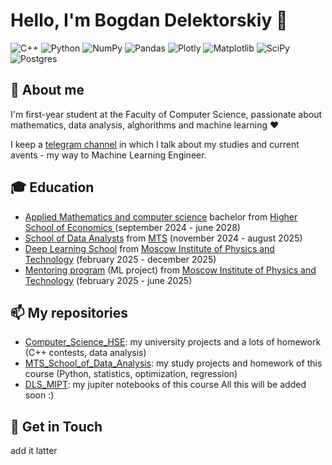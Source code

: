 # Hello, I'm Bogdan Delektorskiy 👋

![C++](https://img.shields.io/badge/c++-%2300599C.svg?style=for-the-badge&logo=c%2B%2B&logoColor=white)
![Python](https://img.shields.io/badge/python-3670A0?style=for-the-badge&logo=python&logoColor=ffdd54)
![NumPy](https://img.shields.io/badge/numpy-%23013243.svg?style=for-the-badge&logo=numpy&logoColor=white)
![Pandas](https://img.shields.io/badge/pandas-%23150458.svg?style=for-the-badge&logo=pandas&logoColor=white)
![Plotly](https://img.shields.io/badge/Plotly-%233F4F75.svg?style=for-the-badge&logo=plotly&logoColor=white)
![Matplotlib](https://img.shields.io/badge/Matplotlib-%23ffffff.svg?style=for-the-badge&logo=Matplotlib&logoColor=black)
![SciPy](https://img.shields.io/badge/SciPy-%230C55A5.svg?style=for-the-badge&logo=scipy&logoColor=%white)
![Postgres](https://img.shields.io/badge/postgres-%23316192.svg?style=for-the-badge&logo=postgresql&logoColor=white)
  




## 🔎 About me

I'm first-year student at the Faculty of Computer Science, passionate about mathematics, data analysis, alghorithms and machine learning ❤️

I keep a <a href="https://t.me/bogdan_delek_updates" target="_blank">telegram channel</a> in which I talk about my studies and current avents - my way to Machine Learning Engineer. 

## 🎓 Education
- <a href="https://www.hse.ru/ba/compds//" target="_blank"> Applied Mathematics and computer science</a> bachelor from <a href="https://www.hse.ru/" target="_blank"> Higher School of Economics </a> (september 2024 - june 2028)
- <a href="https://www.teta.mts.ru/analytics-school/" target="_blank"> School of Data Analysts</a> from <a href="https://moskva.mts.ru/personal/" target="_blank">MTS</a> (november 2024 - august 2025)
- <a href="https://dls.samcs.ru/" target="_blank"> Deep Learning School</a> from <a href="https://mipt.ru/" target="_blank"> Moscow Institute of Physics and Technology</a> (february 2025 - december 2025)
- <a href="https://dls.samcs.ru/" target="_blank"> Mentoring program</a> (ML project) from <a href="https://mipt.ru/" target="_blank"> Moscow Institute of Physics and Technology</a> (february 2025 - june 2025)

## 📫 My repositories

- <a href="https://github.com/BogdanDelektorskiy/Computer_Science_HSE" target="_blank"> Computer_Science_HSE</a>: my university projects and a lots of homework (C++ contests, data analysis)
- <a href="https://github.com/BogdanDelektorskiy/MTS_School_of_Data_Analysis" target="_blank"> MTS_School_of_Data_Analysis</a>: my study projects and homework of this course (Python, statistics, optimization, regression)
- <a href="https://github.com/BogdanDelektorskiy/DLS_MIPT" target="_blank"> DLS_MIPT</a>: my jupiter notebooks of this course
  All this will be added soon :)



## 📧 Get in Touch
add it latter



<!--

## Some statistics


[![Bogdan's LeetCode stats](https://leetcode-stats-six.vercel.app/api?username=Bogdan_Delektorskiy)](https://github.com/BogdanDelektorskiy/leetcode-stats)

<a href="https://git.io/streak-stats"><img src="http://github-readme-streak-stats.herokuapp.com?user=BogdanDelektorskiy" alt="GitHub Streak" /></a>


[![Top Langs](https://github-readme-stats.vercel.app/api/top-langs/?username=BogdanDelektorskiy&layout=compact)](https://github.com/BogdanDelektorskiy/github-readme-stats)


[![Bogdan's LeetCode stats](https://leetcode-stats-six.vercel.app/api?username=Bogdan_Delektorskiy)](https://github.com/BogdanDelektorskiy/leetcode-stats)

[![trophy](https://github-profile-trophy.vercel.app/?username=BogdanDelektorskiy)](https://github.com/BogdanDelektorskiy/github-profile-trophy)

**BogdanDelektorskiy/BogdanDelektorskiy** is a ✨ _special_ ✨ repository because its `README.md` (this file) appears on your GitHub profile.
![Python](https://img.shields.io/badge/python-3670A0?style=for-the-badge&logo=python&logoColor=ffdd54)
Here are some ideas to get you started:

- 🔭 I’m currently working on ...
- 🌱 I’m currently learning ...
- 👯 I’m looking to collaborate on ...
- 🤔 I’m looking for help with ...
- 💬 Ask me about ...
- 📫 How to reach me: ...
- 😄 Pronouns: ...
- ⚡ Fun fact: ...
-->
